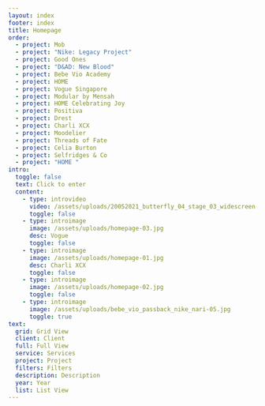 ```yaml
---
layout: index
footer: index
title: Homepage
order:
  - project: Mob
  - project: "Nike: Legacy Project"
  - project: Good Ones
  - project: "D&AD: New Blood"
  - project: Bebe Vio Academy
  - project: HOME
  - project: Vogue Singapore
  - project: Modular by Mensah
  - project: HOME Celebrating Joy
  - project: Positiva
  - project: Drest
  - project: Charli XCX
  - project: Moodelier
  - project: Threads of Fate
  - project: Celia Burton
  - project: Selfridges & Co
  - project: "HOME "
intro:
  toggle: false
  text: Click to enter
  content:
    - type: introvideo
      video: /assets/uploads/20052021_butterfly_04_stage_03_widescreen-1-.mp4
      toggle: false
    - type: introimage
      image: /assets/uploads/homepage-03.jpg
      desc: Vogue
      toggle: false
    - type: introimage
      image: /assets/uploads/homepage-01.jpg
      desc: Charli XCX
      toggle: false
    - type: introimage
      image: /assets/uploads/homepage-02.jpg
      toggle: false
    - type: introimage
      image: /assets/uploads/bebe_vio_passback_nike_nari-05.jpg
      toggle: true
text:
  grid: Grid View
  client: Client
  full: Full View
  service: Services
  project: Project
  filters: Filters
  description: Description
  year: Year
  list: List View
---
```

